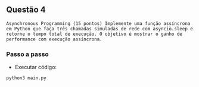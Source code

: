 ## Questão 4

`Asynchronous Programming (15 pontos) Implemente uma função assíncrona em Python que faça três chamadas simuladas de rede com asyncio.sleep e retorne o tempo total de execução. O objetivo é mostrar o ganho de performance com execução assíncrona.
`

### Passo a passo

- Executar código:

```
python3 main.py

```
